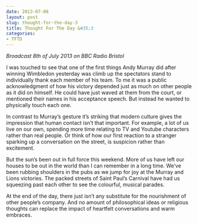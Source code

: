 ```yaml
---
date: 2013-07-08
layout: post
slug: thought-for-the-day-3
title: Thought For The Day &#35;3
categories:
- TFTD
---
```


*Broadcast 8th of July 2013 on BBC Radio Bristol*

I was touched to see that one of the first things Andy Murray did after winning Wimbledon yesterday was climb up the spectators stand to individually thank each member of his team. To me it was a public acknowledgment of how his victory depended just as much on other people as it did on himself. He could have just waved at them from the court, or mentioned their names in his acceptance speech. But instead he wanted to physically touch each one.

In contrast to Murray’s gesture it’s striking that modern culture gives the impression that human contact isn’t that important. For example, a lot of us live on our own, spending more time relating to TV and Youtube characters rather than real people. Or think of how our first reaction to a stranger sparking up a conversation on the street, is suspicion rather than excitement.

But the sun’s been out in full force this weekend. More of us have left our houses to be out in the world than I can remember in a long time. We’ve been rubbing shoulders in the pubs as we jump for joy at the Murray and Lions victories. The packed streets of Saint Paul’s Carnival have had us squeezing past each other to see the colourful, musical parades.

At the end of the day, there just isn’t any substitute for the nourishment of other people’s company. And no amount of philosophical ideas or religious thoughts can replace the impact of heartfelt conversations and warm embraces.

